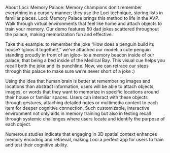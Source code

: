 About Loci: Memory Palace:
Memory champions don’t remember everything in a cursory manner; they use the Loci technique, storing lists in familiar places. Loci: Memory Palace brings this method to life in the AVP. Walk through virtual environments that feel like home and attach objects to train your memory. Our demo features 50 dad jokes scattered throughout the palace, making memorization fun and effective. 

Take this example: to remember the joke “How does a penguin build its house? Igloos it together!,” we've attached our model: a cute penguin standing proudly in front of an igloo– to a memory beacon inside of our palace, that being a bed inside of the Medical Bay. This visual cue helps you recall both the joke and its punchline. Now, we can retrace our steps through this palace to make sure we’re never short of a joke :)

Using the idea that human brain is better at remembering images and locations than abstract information, users will be able to attach objects, images, or words that they want to memorize in specific locations around their house or familiar spaces. Users can interact with these objects through gestures, attaching detailed notes or multimedia content to each item for deeper cognitive connection. Such customizable, interactive environment not only aids in memory training but also in testing recall through systemic challenges where users locate and identify the purpose of each object.

Numerous studies indicate that engaging in 3D spatial context enhances memory encoding and retrieval, making Loci a perfect app for users to train and test their cognitive ability.  
